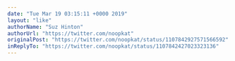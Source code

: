 ```yaml
---
date: "Tue Mar 19 03:15:11 +0000 2019"
layout: "like"
authorName: "Suz Hinton"
authorUrl: "https://twitter.com/noopkat"
originalPost: "https://twitter.com/noopkat/status/1107842927571566592"
inReplyTo: "https://twitter.com/noopkat/status/1107842427023323136"
---
```


